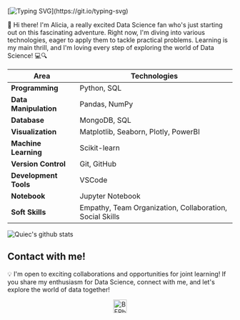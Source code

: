 [![Typing SVG](https://readme-typing-svg.herokuapp.com?color=%2336BCF7&center=true&vCenter=true&width=600&lines=Hi+there+👋,+I+am+Alicia+Tercero;+Welcome+to+My+Profile!)](https://git.io/typing-svg)

🚀 Hi there! I'm Alicia, a really excited Data Science fan who's just starting out on this fascinating adventure. Right now, I'm diving into various technologies, eager to apply them to tackle practical problems. Learning is my main thrill, and I'm loving every step of exploring the world of Data Science! 💻🔍


| **Area**              | **Technologies**                                      |
|-----------------------|--------------------------------------------------------|
| **Programming**       | Python, SQL                                           |
| **Data Manipulation** | Pandas, NumPy                                         |
| **Database**          | MongoDB, SQL                                          |
| **Visualization**     | Matplotlib, Seaborn, Plotly, PowerBI                          |
| **Machine Learning**   | Scikit-learn                                         |
| **Version Control**   | Git, GitHub                                          |
| **Development Tools** | VSCode                                               |
| **Notebook**          | Jupyter Notebook                                     |
| **Soft Skills**       | Empathy, Team Organization, Collaboration, Social Skills |


 ![Quiec's github stats](https://github-readme-stats.vercel.app/api/top-langs/?username=alitermat&theme=radical&layout=compact)

## Contact with me!

💡 I'm open to exciting collaborations and opportunities for joint learning! If you share my enthusiasm for Data Science, connect with me, and let's explore the world of data together!


<p align="center">
<a href="https://linkedin.com/in/aliiitm" target="blank"><img align="center" src="https://raw.githubusercontent.com/BEPb/BEPb/master/assets/linkedin.svg" alt="BEPb" height="30" width="30" /></a>
</p>
<!---
alitermat/alitermat is a ✨ special ✨ repository because its `README.md` (this file) appears on your GitHub profile.
You can click the Preview link to take a look at your changes.
--->

